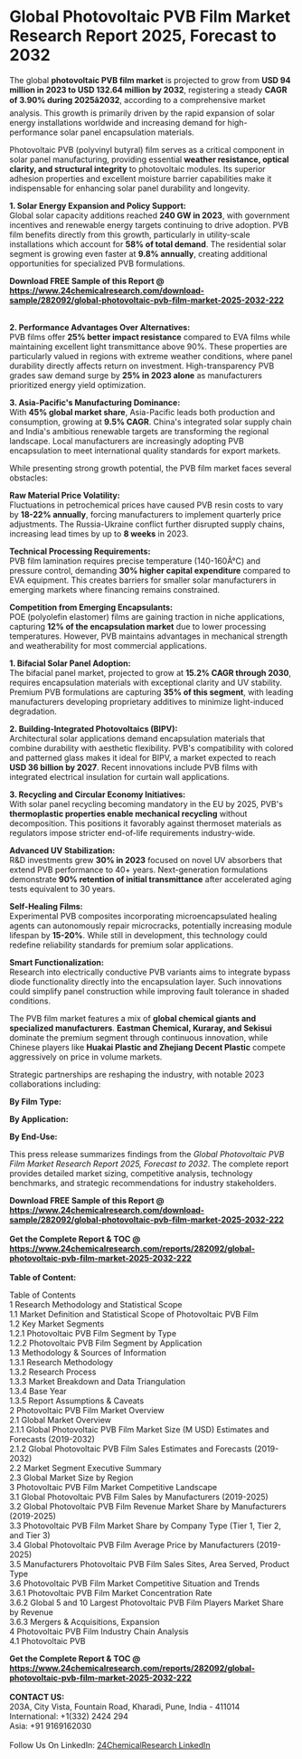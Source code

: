 <h1>Global Photovoltaic PVB Film Market Research Report 2025, Forecast to 2032</h1><p>The global <strong>photovoltaic PVB film market</strong> is projected to grow from <strong>USD 94 million in 2023 to USD 132.64 million by 2032</strong>, registering a steady <strong>CAGR of 3.90% during 2025â2032</strong>, according to a comprehensive market analysis. This growth is primarily driven by the rapid expansion of solar energy installations worldwide and increasing demand for high-performance solar panel encapsulation materials.</p><p>Photovoltaic PVB (polyvinyl butyral) film serves as a critical component in solar panel manufacturing, providing essential <strong>weather resistance, optical clarity, and structural integrity</strong> to photovoltaic modules. Its superior adhesion properties and excellent moisture barrier capabilities make it indispensable for enhancing solar panel durability and longevity.</p><p><strong>1. Solar Energy Expansion and Policy Support:</strong><br>
Global solar capacity additions reached <strong>240 GW in 2023</strong>, with government incentives and renewable energy targets continuing to drive adoption. PVB film benefits directly from this growth, particularly in utility-scale installations which account for <strong>58% of total demand</strong>. The residential solar segment is growing even faster at <strong>9.8% annually</strong>, creating additional opportunities for specialized PVB formulations.</p><div><b>Download FREE Sample of this Report @ 
            <a href="https://www.24chemicalresearch.com/download-sample/282092/global-photovoltaic-pvb-film-market-2025-2032-222">
            https://www.24chemicalresearch.com/download-sample/282092/global-photovoltaic-pvb-film-market-2025-2032-222</a></b></div><br><p><strong>2. Performance Advantages Over Alternatives:</strong><br>
PVB films offer <strong>25% better impact resistance</strong> compared to EVA films while maintaining excellent light transmittance above 90%. These properties are particularly valued in regions with extreme weather conditions, where panel durability directly affects return on investment. High-transparency PVB grades saw demand surge by <strong>25% in 2023 alone</strong> as manufacturers prioritized energy yield optimization.</p><p><strong>3. Asia-Pacific's Manufacturing Dominance:</strong><br>
With <strong>45% global market share</strong>, Asia-Pacific leads both production and consumption, growing at <strong>9.5% CAGR</strong>. China's integrated solar supply chain and India's ambitious renewable targets are transforming the regional landscape. Local manufacturers are increasingly adopting PVB encapsulation to meet international quality standards for export markets.</p><p>While presenting strong growth potential, the PVB film market faces several obstacles:</p><p><strong>Raw Material Price Volatility:</strong><br>
	Fluctuations in petrochemical prices have caused PVB resin costs to vary by <strong>18-22% annually</strong>, forcing manufacturers to implement quarterly price adjustments. The Russia-Ukraine conflict further disrupted supply chains, increasing lead times by up to <strong>8 weeks</strong> in 2023.</p><p><strong>Technical Processing Requirements:</strong><br>
	PVB film lamination requires precise temperature (140-160Â°C) and pressure control, demanding <strong>30% higher capital expenditure</strong> compared to EVA equipment. This creates barriers for smaller solar manufacturers in emerging markets where financing remains constrained.</p><p><strong>Competition from Emerging Encapsulants:</strong><br>
	POE (polyolefin elastomer) films are gaining traction in niche applications, capturing <strong>12% of the encapsulation market</strong> due to lower processing temperatures. However, PVB maintains advantages in mechanical strength and weatherability for most commercial applications.</p><p><strong>1. Bifacial Solar Panel Adoption:</strong><br>
The bifacial panel market, projected to grow at <strong>15.2% CAGR through 2030</strong>, requires encapsulation materials with exceptional clarity and UV stability. Premium PVB formulations are capturing <strong>35% of this segment</strong>, with leading manufacturers developing proprietary additives to minimize light-induced degradation.</p><p><strong>2. Building-Integrated Photovoltaics (BIPV):</strong><br>
Architectural solar applications demand encapsulation materials that combine durability with aesthetic flexibility. PVB's compatibility with colored and patterned glass makes it ideal for BIPV, a market expected to reach <strong>USD 36 billion by 2027</strong>. Recent innovations include PVB films with integrated electrical insulation for curtain wall applications.</p><p><strong>3. Recycling and Circular Economy Initiatives:</strong><br>
With solar panel recycling becoming mandatory in the EU by 2025, PVB's <strong>thermoplastic properties enable mechanical recycling</strong> without decomposition. This positions it favorably against thermoset materials as regulators impose stricter end-of-life requirements industry-wide.</p><p><strong>Advanced UV Stabilization:</strong><br>
	R&amp;D investments grew <strong>30% in 2023</strong> focused on novel UV absorbers that extend PVB performance to 40+ years. Next-generation formulations demonstrate <strong>90% retention of initial transmittance</strong> after accelerated aging tests equivalent to 30 years.</p><p><strong>Self-Healing Films:</strong><br>
	Experimental PVB composites incorporating microencapsulated healing agents can autonomously repair microcracks, potentially increasing module lifespan by <strong>15-20%</strong>. While still in development, this technology could redefine reliability standards for premium solar applications.</p><p><strong>Smart Functionalization:</strong><br>
	Research into electrically conductive PVB variants aims to integrate bypass diode functionality directly into the encapsulation layer. Such innovations could simplify panel construction while improving fault tolerance in shaded conditions.</p><p>The PVB film market features a mix of <strong>global chemical giants and specialized manufacturers</strong>. <strong>Eastman Chemical, Kuraray, and Sekisui</strong> dominate the premium segment through continuous innovation, while Chinese players like <strong>Huakai Plastic and Zhejiang Decent Plastic</strong> compete aggressively on price in volume markets.</p><p>Strategic partnerships are reshaping the industry, with notable 2023 collaborations including:</p><p><strong>By Film Type:</strong></p><p><strong>By Application:</strong></p><p><strong>By End-Use:</strong></p><p>This press release summarizes findings from the <em>Global Photovoltaic PVB Film Market Research Report 2025, Forecast to 2032</em>. The complete report provides detailed market sizing, competitive analysis, technology benchmarks, and strategic recommendations for industry stakeholders.</p><div><b>Download FREE Sample of this Report @ 
            <a href="https://www.24chemicalresearch.com/download-sample/282092/global-photovoltaic-pvb-film-market-2025-2032-222">
            https://www.24chemicalresearch.com/download-sample/282092/global-photovoltaic-pvb-film-market-2025-2032-222</a></b></div><br><div><b>Get the Complete Report & TOC @ 
            <a href="https://www.24chemicalresearch.com/reports/282092/global-photovoltaic-pvb-film-market-2025-2032-222">
            https://www.24chemicalresearch.com/reports/282092/global-photovoltaic-pvb-film-market-2025-2032-222</a></b></div><br>
            <b>Table of Content:</b><p>Table of Contents<br />
1 Research Methodology and Statistical Scope<br />
1.1 Market Definition and Statistical Scope of Photovoltaic PVB Film<br />
1.2 Key Market Segments<br />
1.2.1 Photovoltaic PVB Film Segment by Type<br />
1.2.2 Photovoltaic PVB Film Segment by Application<br />
1.3 Methodology & Sources of Information<br />
1.3.1 Research Methodology<br />
1.3.2 Research Process<br />
1.3.3 Market Breakdown and Data Triangulation<br />
1.3.4 Base Year<br />
1.3.5 Report Assumptions & Caveats<br />
2 Photovoltaic PVB Film Market Overview<br />
2.1 Global Market Overview<br />
2.1.1 Global Photovoltaic PVB Film Market Size (M USD) Estimates and Forecasts (2019-2032)<br />
2.1.2 Global Photovoltaic PVB Film Sales Estimates and Forecasts (2019-2032)<br />
2.2 Market Segment Executive Summary<br />
2.3 Global Market Size by Region<br />
3 Photovoltaic PVB Film Market Competitive Landscape<br />
3.1 Global Photovoltaic PVB Film Sales by Manufacturers (2019-2025)<br />
3.2 Global Photovoltaic PVB Film Revenue Market Share by Manufacturers (2019-2025)<br />
3.3 Photovoltaic PVB Film Market Share by Company Type (Tier 1, Tier 2, and Tier 3)<br />
3.4 Global Photovoltaic PVB Film Average Price by Manufacturers (2019-2025)<br />
3.5 Manufacturers Photovoltaic PVB Film Sales Sites, Area Served, Product Type<br />
3.6 Photovoltaic PVB Film Market Competitive Situation and Trends<br />
3.6.1 Photovoltaic PVB Film Market Concentration Rate<br />
3.6.2 Global 5 and 10 Largest Photovoltaic PVB Film Players Market Share by Revenue<br />
3.6.3 Mergers & Acquisitions, Expansion<br />
4 Photovoltaic PVB Film Industry Chain Analysis<br />
4.1 Photovoltaic PVB </p><div><b>Get the Complete Report & TOC @ 
            <a href="https://www.24chemicalresearch.com/reports/282092/global-photovoltaic-pvb-film-market-2025-2032-222">
            https://www.24chemicalresearch.com/reports/282092/global-photovoltaic-pvb-film-market-2025-2032-222</a></b></div><br><b>CONTACT US:</b><br>
            203A, City Vista, Fountain Road, Kharadi, Pune, India - 411014<br>
            International: +1(332) 2424 294<br>
            Asia: +91 9169162030 <br><br>
            Follow Us On LinkedIn: <a href="https://www.linkedin.com/company/24chemicalresearch/">24ChemicalResearch LinkedIn</a>